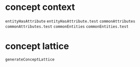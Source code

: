 # concept context

`entityHasAttribute`
`entityHasAttribute.test`
`commonAttributes`
`commonAttributes.test`
`commonEntities`
`commonEntities.test`

# concept lattice

`generateConceptLattice`
